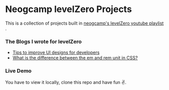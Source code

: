 # Neogcamp levelZero Projects

This is a collection of projects built in <a href="https://www.youtube.com/playlist?list=PLzvhQUIpvvuj5KPnyPyWsvgyzNkX_ACPA">neogcamp's levelZero youtube playlist</a> .

### The Blogs I wrote for levelZero
- <a href="https://coderdinesh.hashnode.dev/tips-to-improve-ui-designs-for-developers">Tips to improve UI designs for developers</a>
- <a href="https://coderdinesh.hashnode.dev/what-is-the-difference-between-the-em-and-rem-unit-in-css">What is the difference between the em and rem unit in CSS?</a>

### Live Demo
You have to view it locally, clone this repo and have fun ✌.
